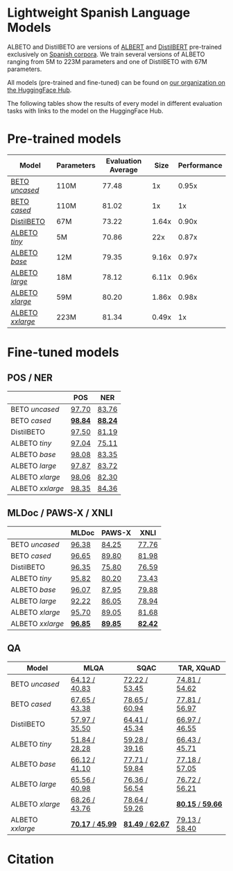 # Lightweight Spanish Language Models

ALBETO and DistilBETO are versions of [ALBERT](https://github.com/google-research/albert) and [DistilBERT](https://github.com/huggingface/transformers/tree/main/examples/research_projects/distillation) pre-trained exclusively on [Spanish corpora](https://github.com/josecannete/spanish-corpora). We train several versions of ALBETO ranging from 5M to 223M parameters and one of DistilBETO with 67M parameters.

All models (pre-trained and fine-tuned) can be found on [our organization on the HuggingFace Hub](https://huggingface.co/CenIA).

The following tables show the results of every model in different evaluation tasks with links to the model on the HuggingFace Hub.

# Pre-trained models

| Model          | Parameters | Evaluation Average | Size  | Performance |
|----------------|------------|--------------------|-------|-------------|
| [BETO *uncased*](https://huggingface.co/dccuchile/bert-base-spanish-wwm-uncased)   | 110M       | 77.48                  | 1x    | 0.95x           |
| [BETO *cased*](https://huggingface.co/dccuchile/bert-base-spanish-wwm-cased)     | 110M       | 81.02                  | 1x    | 1x           |
| [DistilBETO](https://huggingface.co/CenIA/distillbert-base-spanish-uncased)     | 67M        | 73.22                  | 1.64x | 0.90x           |
| [ALBETO *tiny*](https://huggingface.co/CenIA/albert_tiny_spanish)    | 5M         | 70.86                  | 22x   | 0.87x           |
| [ALBETO *base*](https://huggingface.co/CenIA/albert_base_spanish)    | 12M        | 79.35                  | 9.16x | 0.97x           |
| [ALBETO *large*](https://huggingface.co/CenIA/albert_large_spanish)   | 18M        | 78.12                  | 6.11x | 0.96x           |
| [ALBETO *xlarge*](https://huggingface.co/CenIA/albert_xlarge_spanish)  | 59M        | 80.20                  | 1.86x | 0.98x           |
| [ALBETO *xxlarge*](https://huggingface.co/CenIA/albert_xxlarge_spanish) | 223M       | 81.34                  | 0.49x | 1x           |

# Fine-tuned models

## POS / NER

|                | POS       | NER       |
|----------------|-----------|-----------|
| BETO *uncased*   | [97.70](https://huggingface.co/CenIA/bert-base-spanish-wwm-uncased-finetuned-pos)     | [83.76](https://huggingface.co/CenIA/bert-base-spanish-wwm-uncased-finetuned-ner)     |
| BETO *cased*     | [**98.84**](https://huggingface.co/CenIA/bert-base-spanish-wwm-cased-finetuned-pos) | [**88.24**](https://huggingface.co/CenIA/bert-base-spanish-wwm-cased-finetuned-ner) |
| DistilBETO     | [97.50](https://huggingface.co/CenIA/distillbert-base-spanish-uncased-finetuned-pos)     | [81.19](https://huggingface.co/CenIA/distillbert-base-spanish-uncased-finetuned-ner)     |
| ALBETO *tiny*    | [97.04](https://huggingface.co/CenIA/albert-tiny-spanish-finetuned-pos)     | [75.11](https://huggingface.co/CenIA/albert-tiny-spanish-finetuned-ner)     |
| ALBETO *base*    | [98.08](https://huggingface.co/CenIA/albert-base-spanish-finetuned-pos)     | [83.35](https://huggingface.co/CenIA/albert-base-spanish-finetuned-ner)     |
| ALBETO *large*   | [97.87](https://huggingface.co/CenIA/albert-large-spanish-finetuned-pos)     | [83.72](https://huggingface.co/CenIA/albert-large-spanish-finetuned-ner)     |
| ALBETO *xlarge*  | [98.06](https://huggingface.co/CenIA/albert-xlarge-spanish-finetuned-pos)     | [82.30](https://huggingface.co/CenIA/albert-xlarge-spanish-finetuned-ner)     |
| ALBETO *xxlarge* | [98.35](https://huggingface.co/CenIA/albert-xxlarge-spanish-finetuned-pos)     | [84.36](https://huggingface.co/CenIA/albert-xxlarge-spanish-finetuned-ner)     |


## MLDoc / PAWS-X / XNLI

|                | MLDoc     | PAWS-X    | XNLI      |
|----------------|-----------|-----------|-----------|
| BETO *uncased*   | [96.38](https://huggingface.co/CenIA/bert-base-spanish-wwm-uncased-finetuned-mldoc)     | [84.25](https://huggingface.co/CenIA/bert-base-spanish-wwm-uncased-finetuned-pawsx)     | [77.76](https://huggingface.co/CenIA/bert-base-spanish-wwm-uncased-finetuned-xnli)     |
| BETO *cased*     | [96.65](https://huggingface.co/CenIA/bert-base-spanish-wwm-cased-finetuned-mldoc)     | [89.80](https://huggingface.co/CenIA/bert-base-spanish-wwm-cased-finetuned-pawsx)     | [81.98](https://huggingface.co/CenIA/bert-base-spanish-wwm-cased-finetuned-xnli)     |
| DistilBETO     | [96.35](https://huggingface.co/CenIA/distillbert-base-spanish-uncased-finetuned-mldoc)     | [75.80](https://huggingface.co/CenIA/distillbert-base-spanish-uncased-finetuned-pawsx)     | [76.59](https://huggingface.co/CenIA/distillbert-base-spanish-uncased-finetuned-xnli)     |
| ALBETO *tiny*    | [95.82](https://huggingface.co/CenIA/albert-tiny-spanish-finetuned-mldoc)     | [80.20](https://huggingface.co/CenIA/albert-tiny-spanish-finetuned-pawsx)     | [73.43](https://huggingface.co/CenIA/albert-tiny-spanish-finetuned-xnli)     |
| ALBETO *base*    | [96.07](https://huggingface.co/CenIA/albert-base-spanish-finetuned-mldoc)     | [87.95](https://huggingface.co/CenIA/albert-base-spanish-finetuned-pawsx)     | [79.88](https://huggingface.co/CenIA/albert-base-spanish-finetuned-xnli)     |
| ALBETO *large*   | [92.22](https://huggingface.co/CenIA/albert-large-spanish-finetuned-mldoc)     | [86.05](https://huggingface.co/CenIA/albert-large-spanish-finetuned-pawsx)     | [78.94](https://huggingface.co/CenIA/albert-large-spanish-finetuned-xnli)     |
| ALBETO *xlarge*  | [95.70](https://huggingface.co/CenIA/albert-xlarge-spanish-finetuned-mldoc)     | [89.05](https://huggingface.co/CenIA/albert-xlarge-spanish-finetuned-pawsx)     | [81.68](https://huggingface.co/CenIA/albert-xlarge-spanish-finetuned-xnli)     |
| ALBETO *xxlarge* | [**96.85**](https://huggingface.co/CenIA/albert-xxlarge-spanish-finetuned-mldoc) | [**89.85**](https://huggingface.co/CenIA/albert-xxlarge-spanish-finetuned-pawsx) | [**82.42**](https://huggingface.co/CenIA/albert-xxlarge-spanish-finetuned-xnli) |

## QA

| Model          | MLQA          | SQAC          | TAR, XQuAD    |
|----------------|---------------|---------------|---------------|
| BETO *uncased*   | [64.12 / 40.83](https://huggingface.co/CenIA/bert-base-spanish-wwm-uncased-finetuned-qa-mlqa) | [72.22 / 53.45](https://huggingface.co/CenIA/bert-base-spanish-wwm-uncased-finetuned-qa-sqac) | [74.81 / 54.62](https://huggingface.co/CenIA/bert-base-spanish-wwm-uncased-finetuned-qa-tar) |
| BETO *cased*     | [67.65 / 43.38](https://huggingface.co/CenIA/bert-base-spanish-wwm-cased-finetuned-qa-mlqa) | [78.65 / 60.94](https://huggingface.co/CenIA/bert-base-spanish-wwm-cased-finetuned-qa-sqac) | [77.81 / 56.97](https://huggingface.co/CenIA/bert-base-spanish-wwm-cased-finetuned-qa-tar) |
| DistilBETO     | [57.97 / 35.50](https://huggingface.co/CenIA/distillbert-base-spanish-uncased-finetuned-qa-mlqa) | [64.41 / 45.34](https://huggingface.co/CenIA/distillbert-base-spanish-uncased-finetuned-qa-sqac) | [66.97 / 46.55](https://huggingface.co/CenIA/distillbert-base-spanish-uncased-finetuned-qa-tar) |
| ALBETO *tiny*    | [51.84 / 28.28](https://huggingface.co/CenIA/albert-tiny-spanish-finetuned-qa-mlqa) | [59.28 / 39.16](https://huggingface.co/CenIA/albert-tiny-spanish-finetuned-qa-sqac) | [66.43 / 45.71](https://huggingface.co/CenIA/albert-tiny-spanish-finetuned-qa-tar) |
| ALBETO *base*    | [66.12 / 41.10](https://huggingface.co/CenIA/albert-base-spanish-finetuned-qa-mlqa) | [77.71 / 59.84](https://huggingface.co/CenIA/albert-base-spanish-finetuned-qa-sqac) | [77.18 / 57.05](https://huggingface.co/CenIA/albert-base-spanish-finetuned-qa-tar) |
| ALBETO *large*   | [65.56 / 40.98](https://huggingface.co/CenIA/albert-large-spanish-finetuned-qa-mlqa) | [76.36 / 56.54](https://huggingface.co/CenIA/albert-large-spanish-finetuned-qa-sqac) | [76.72 / 56.21](https://huggingface.co/CenIA/albert-large-spanish-finetuned-qa-tar) |
| ALBETO *xlarge*  | [68.26 / 43.76](https://huggingface.co/CenIA/albert-xlarge-spanish-finetuned-qa-mlqa) | [78.64 / 59.26](https://huggingface.co/CenIA/albert-xlarge-spanish-finetuned-qa-sqac) | [**80.15** / **59.66**](https://huggingface.co/CenIA/albert-xlarge-spanish-finetuned-qa-tar) |
| ALBETO *xxlarge* | [**70.17** / **45.99**](https://huggingface.co/CenIA/albert-xxlarge-spanish-finetuned-qa-mlqa) | [**81.49** / **62.67**](https://huggingface.co/CenIA/albert-xxlarge-spanish-finetuned-qa-sqac) | [79.13 / 58.40](https://huggingface.co/CenIA/albert-xxlarge-spanish-finetuned-qa-tar) |

# Citation
